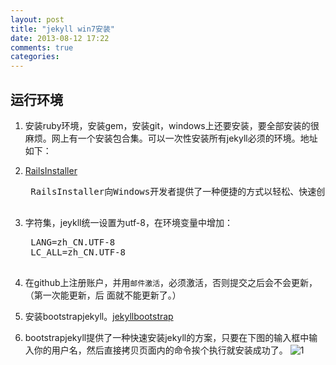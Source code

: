 ```yaml
---
layout: post
title: "jekyll win7安装"
date: 2013-08-12 17:22
comments: true
categories: 
---
```

## 运行环境 ##
1. 安装ruby环境，安装gem，安装git，windows上还要安装，要全部安装的很麻烦。网上有一个安装包合集。可以一次性安装所有jekyll必须的环境。地址如下：
2. [RailsInstaller](http://railsinstaller.org/en "railsinstaller")
	<pre>
	RailsInstaller向Windows开发者提供了一种便捷的方式以轻松、快速创建Ruby on Rails 3应用
	</pre>

2. 字符集，jeykll统一设置为utf-8，在环境变量中增加：

	<pre>
	LANG=zh_CN.UTF-8 
	LC_ALL=zh_CN.UTF-8
	</pre>


3. 在github上注册账户，并用`邮件激活`，必须激活，否则提交之后会不会更新，（第一次能更新，后	面就不能更新了。）
4. 安装bootstrapjekyll。[jekyllbootstrap](http://jekyllbootstrap.com/ 	"jekyllbootstrap")
5.	bootstrapjekyll提供了一种快速安装jekyll的方案，只要在下图的输入框中输入你的用户名，然后直接拷贝页面内的命令挨个执行就安装成功了。
![1](https://f.cloud.github.com/assets/2377148/953407/6d1e73be-03f5-11e3-90f7-c6bd8e5e7c3c.jpg)



	